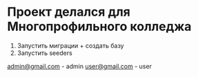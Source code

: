 <h1>Проект делался для Многопрофильного колледжа</h1>

1) Запустить миграции + создать базу
2) Запустить seeders 

admin@gmail.com - admin
user@gmail.com - user

